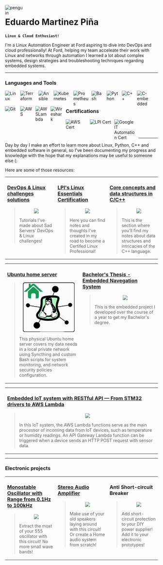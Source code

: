 
<img align="left" width="60px" alt="penguin" style="padding-right:10px;" src="https://github.com/user-attachments/assets/a8662a0f-9f0b-4ead-8545-74f899e51e4a" />

# Eduardo Martinez Piña
**`Linux & Cloud Enthusiast!`**

I'm a Linux Automation Engineer at Ford aspiring to dive into DevOps and cloud professionally!
At Ford, helping my team acceleate their work with Linux and networks through automation I learned a lot about complex systems, design strategies and troubleshooting techniques regarding embedded systems. 

---

### Languages and Tools

<img align="left" alt="Linux" width="40px" style="padding-right:10px;" src="https://cdn.jsdelivr.net/gh/devicons/devicon/icons/linux/linux-original.svg" />
<img align="left" alt="Terraform" width="50px" style="padding-right:10px;" src="https://cdn.jsdelivr.net/gh/devicons/devicon@latest/icons/terraform/terraform-original-wordmark.svg" />
<img align="left" alt="Ansible" width="40px" style="padding-right:10px;" src="https://cdn.jsdelivr.net/gh/devicons/devicon@latest/icons/ansible/ansible-original.svg" />
<img align="left" alt="Kubernetes" width="55px" style="padding-right:10px;" src="https://cdn.jsdelivr.net/gh/devicons/devicon@latest/icons/kubernetes/kubernetes-original-wordmark.svg" />
<img align="left" alt="Prometheus" width="50px" style="padding-right:10px;" src="https://cdn.jsdelivr.net/gh/devicons/devicon@latest/icons/prometheus/prometheus-plain-wordmark.svg" />

<img align="left" alt="Bash" width="40px" style="padding-right:10px;" src="https://img.icons8.com/?size=100&id=8gWOBXY72Osj&format=png&color=000000" />
<img align="left" alt="Python" width="40px" style="padding-right:10px;" src="https://devicon-website.vercel.app/api/python/original.svg" />
<img align="left" alt="C++" width="40px" style="padding-right:10px;" src="https://cdn.jsdelivr.net/gh/devicons/devicon@latest/icons/cplusplus/cplusplus-original.svg" />
<img align="left" alt="C-embedded" width="40px" style="padding-right:10px;" src="https://cdn.jsdelivr.net/gh/devicons/devicon@latest/icons/embeddedc/embeddedc-original-wordmark.svg" />

<img align="left" alt="Git" width="40px" style="padding-right:10px;" src="https://cdn.jsdelivr.net/gh/devicons/devicon/icons/git/git-original.svg" />

<img align="left" alt="AWS" width="40px" style="padding-right:10px;" src="https://img.icons8.com/?size=100&id=e6uRfPIDgoXi&format=png&color=000000" />
<img align="left" alt="AWSLambda" width="40px" style="padding-right:10px;" src="https://img.icons8.com/?size=100&id=Y9Kxy8Xl1id8&format=png&color=000000" />

<img align="left" alt="Wireshark" width="40px" style="padding-right:10px;" src="https://upload.wikimedia.org/wikipedia/commons/c/c6/Wireshark_icon_new.png" />

<br />

<br />

### Certifications
<img align="left" alt="AWS Cert" width="70px" style="padding-right:10px;" src="https://images.credly.com/size/340x340/images/00634f82-b07f-4bbd-a6bb-53de397fc3a6/image.png" />
<img align="left" alt="LPI Cert" width="70px" style="padding-right:10px;" src="https://images.credly.com/size/340x340/images/1d36cb36-20fc-4961-8d70-6307c015d1aa/blob" />
<img align="left" alt="Google IT Automation Cert" width="70px" style="padding-right:10px;" src="https://images.credly.com/images/efbdc0d6-b46e-4e3c-8cf8-2314d8a5b971/GCC_badge_python_1000x1000.png" />
 
<br />

<pre>

</pre>

---

Day by day I make an effort to learn more about Linux, Python, C++ and embedded software in general, so I've been documenting my progress and knowledge with the hope that my explanations may be useful to someone else (: 

Here are some of those resources:

<table><tr><td valign="top" width="33%">

### [DevOps & Linux challenges solutions](https://ewardq.vercel.app/digital-garden/sad-server-s-linux-challenges/)
> [<p align="center"><img align="center" width="90" src="https://ewardq.vercel.app/img/user/Digital%20Garden/Icons-and-images/SadServers-icon-2.png"></p>](https://ewardq.vercel.app/digital-garden/sad-server-s-linux-challenges/) 
>
> Tutorials I've made about Sad Servers' DevOps & Linux challenges!


</td><td valign="top" width="34%">

### [LPI's Linux Essentials Certification](https://ewardq.vercel.app/digital-garden/lpi-s-linux-essentials-certification/)
> [<p align="center"><img align="center" width="90" src="https://ewardq.vercel.app/img/user/Digital%20Garden/Icons-and-images/Tux2_green.png"></p>](https://ewardq.vercel.app/digital-garden/lpi-s-linux-essentials-certification/) 
> 
> Here you can find notes and thoughts I've created in my road to become a Certifed Linux Professional!


</td><td valign="top" width="34%">

### [Core concepts and data structures in C/C++](https://ewardq.vercel.app/digital-garden/data-structures-in-cpp/)
> [<p align="center"><img align="center" width="90" src="https://ewardq.vercel.app/img/user/Digital%20Garden/Icons-and-images/Cpp%20modified.png"></p>](https://ewardq.vercel.app/digital-garden/data-structures-in-cpp/) 
> 
> This is the section where you'll find my notes about data structures and intricacies of the C++ language.

</td></tr></table>


<table><tr><td valign="top" width="33%">
  
### [Ubuntu home server](https://github.com/ewardq/Linux-home-server)
> [<p align="center"><img align="center" width="170" src="https://github.com/ewardq/Linux-home-server/blob/main/Ubuntu_home_server.png"></p>](https://github.com/ewardq/Linux-home-server) 
> 
> This physical Ubuntu home server covers my data needs in a local private network using Syncthing and custom Bash scripts for system monitoring, and network security policies configuration.


</td><td valign="top" width="34%">
  
### [Bachelor's Thesis - Embedded Navegation System](https://ewardq.vercel.app/digital-garden/bachelor-s-thesis-embedded-navegation-system/)
> [<p align="center"><img align="center" width="350" src="https://user-images.githubusercontent.com/72580785/174127072-ced03c71-d4f8-4e68-b0a6-a4794c3fb9c8.png"></p>](https://ewardq.vercel.app/digital-garden/bachelor-s-thesis-embedded-navegation-system/) 
> 
> This is the embedded project I developed over the course of a year to get my Bachelor's degree.
  
</td></tr></table>









<table><tr><td valign="top" width="50%">

### [Embedded IoT system with RESTful API — From STM32 drivers to AWS Lambda](https://github.com/ewardq/STM32_with_ESP32_and_AWS_Lambda)
> [<p align="center"><img align="center" width="550" src="https://github.com/user-attachments/assets/a1c34c7b-0677-4fec-adbd-b4e79e4bde2c"></p>](https://github.com/ewardq/STM32_with_ESP32_and_AWS_Lambda) 
> 
> In this IoT system, the AWS Lambda functions serve as the main processor of incoming data from IoT devices, 
> such as temperature or humidity readings. An API Gateway Lambda function can be triggered when a device sends an HTTP POST request with sensor data.
<!---
### [Embedded System Design using UML State Machines](https://ewardq.vercel.app/digital-garden/embedded-system-design-using-uml-state-machines/)

> [<p align="center"><img align="center" width="250" src="https://ewardq.vercel.app/img/user/Digital%20Garden/Icons-and-images/UML.png"></p>](https://ewardq.vercel.app/digital-garden/embedded-system-design-using-uml-state-machines/) 
> 
> How to design an embedded system and then implement it in code? **Find out!**
</td><td valign="top" width="34%">
-->

</td></tr></table>

---

### Electronic projects

<table><tr><td valign="top" width="33%">

### [Monostable Oscillator with Range from 0.1Hz to 100kHz](https://ewardq.vercel.app/electronic-projects/monostable-oscillator-with-range-from-0-1-hz-to-100k-hz/)
> [<p align="center"><img align="center" width="300" src="https://ewardq.vercel.app/img/user/Digital%20Garden/Icons-and-images/Oscilador_front.jpg"></p>](https://ewardq.vercel.app/digital-garden/sad-server-s-linux-challenges/) 
>
> Extract the most of your 555 oscillator with this circuit! No more small wave bands!
</td><td valign="top" width="34%">

### [Stereo Audio Amplifier](https://ewardq.vercel.app/electronic-projects/stereo-audio-amplifier/)
> [<p align="center"><img align="center" width="300" src="https://ewardq.vercel.app/img/user/Digital%20Garden/Icons-and-images/Audio_front.jpg"></p>](https://ewardq.vercel.app/digital-garden/lpi-s-linux-essentials-certification/) 
> 
> Make use of your old speakers laying around with this circuit! Or create a Home audio system from scratch!
</td><td valign="top" width="34%">
  
### Anti Short-circuit Breaker
> [<p align="center"><img align="center" width="300" src="https://ewardq.vercel.app/img/user/Digital%20Garden/Icons-and-images/Breaker_front.jpg"></p>](https://ewardq.vercel.app/digital-garden/data-structures-in-cpp/) 
> 
> Add short-circuit protection to your DIY power supplier! Add it to your electronic prototypes!

</td></tr></table>

